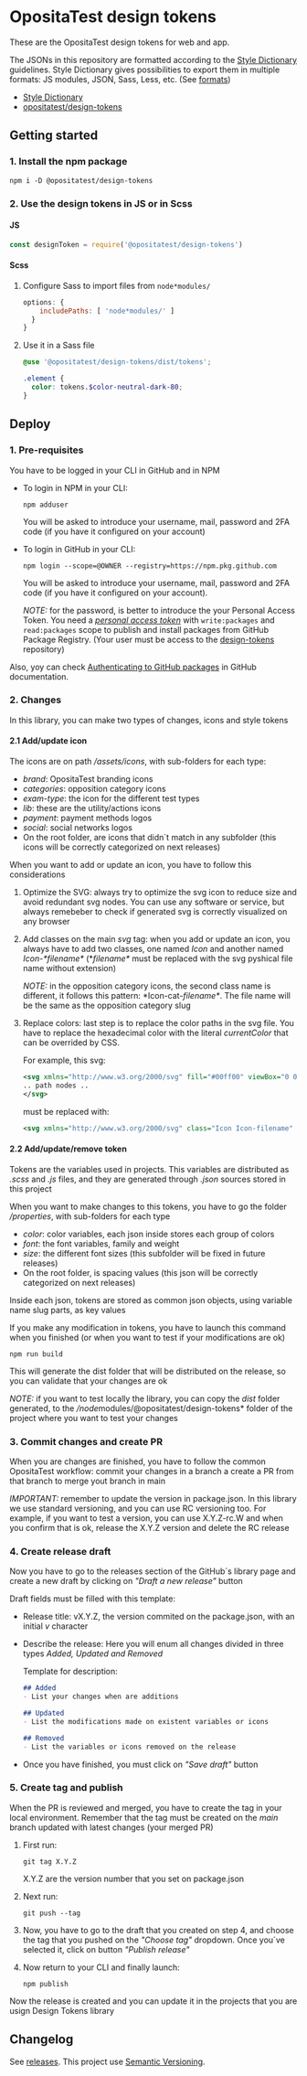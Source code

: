 # OpositaTest design tokens

These are the OpositaTest design tokens for web and app.

The JSONs in this repository are formatted according to the [Style Dictionary][sd] guidelines. Style Dictionary gives possibilities to export them in multiple formats: JS modules, JSON, Sass, Less, etc. (See [formats](https://amzn.github.io/style-dictionary/#/formats))

* [Style Dictionary][sd]
* [opositatest/design-tokens][repo]

## Getting started

### 1. Install the npm package

```shell
npm i -D @opositatest/design-tokens
```

### 2. Use the design tokens in JS or in Scss

#### JS

```js
const designToken = require('@opositatest/design-tokens')
```

#### Scss

1. Configure Sass to import files from `node*modules/`

    ```js
    options: {
        includePaths: [ 'node*modules/' ]
      }
    }
    ```

2. Use it in a Sass file

    ```scss
    @use '@opositatest/design-tokens/dist/tokens';

    .element {
      color: tokens.$color-neutral-dark-80;
    }
    ```

## Deploy

### 1. Pre-requisites

You have to be logged in your CLI in GitHub and in NPM

* To login in NPM in your CLI:

  ```shell
  npm adduser
  ```

  You will be asked to introduce your username, mail, password and 2FA code (if you have it configured on your account)

* To login in GitHub in your CLI:

  ```shell
  npm login --scope=@OWNER --registry=https://npm.pkg.github.com
  ```

  You will be asked to introduce your username, mail, password and 2FA code (if you have it configured on your account).
  
  *NOTE:* for the password, is better to introduce the your Personal Access Token. You need a *[personal access token](https://github.com/settings/tokens/)* with `write:packages` and `read:packages` scope to publish and install packages from GitHub Package Registry. (Your user must be access to the [design-tokens](repo) repository)

Also, yoy can check [Authenticating to GitHub packages](https://docs.github.com/en/packages/working-with-a-github-packages-registry/working-with-the-npm-registry#authenticating-to-github-packages) in GitHub documentation.

### 2. Changes

In this library, you can make two types of changes, icons and style tokens

#### 2.1 Add/update icon

The icons are on path */assets/icons*, with sub-folders for each type:
* *brand*: OpositaTest branding icons
* *categories*: opposition category icons
* *exam-type*: the icon for the different test types
* *lib*: these are the utility/actions icons
* *payment*: payment methods logos
* *social*: social networks logos
* On the root folder, are icons that didn´t match in any subfolder (this icons will be correctly categorized on next releases)

When you want to add or update an icon, you have to follow this considerations
1. Optimize the SVG: always try to optimize the svg icon to reduce size and avoid redundant svg nodes. You can use any software or service, but always remebeber to check if generated svg is correctly visualized on any browser
2. Add classes on the main *svg* tag: when you add or update an icon, you always have to add two classes, one named *Icon* and another named *Icon-\*filename\** (**filename\** must be replaced with the svg pyshical file name without extension)

    *NOTE:* in the opposition category icons, the second class name is different, it follows this pattern: *Icon-cat-*filename\**. The file name will be the same as the opposition category slug
3. Replace colors: last step is to replace the color paths in the svg file. You have to replace the hexadecimal color with the literal *currentColor* that can be overrided by CSS. 

   For example, this svg:

    ```svg
    <svg xmlns="http://www.w3.org/2000/svg" fill="#00ff00" viewBox="0 0 24 24">
    .. path nodes ..
    </svg>
    ```

    must be replaced with:

    ```svg
    <svg xmlns="http://www.w3.org/2000/svg" class="Icon Icon-filename" fill="currentColor" viewBox="0 0 24 24">.. path nodes ..</svg>
    ```

#### 2.2 Add/update/remove token

Tokens are the variables used in projects. This variables are distributed as *.scss* and *.js* files, and they are generated through *.json* sources stored in this project

When you want to make changes to this tokens, you have to go the folder */properties*, with sub-folders for each type

* *color*: color variables, each json inside stores each group of colors
* *font*: the font variables, family and weight
* *size*: the different font sizes (this subfolder will be fixed in future releases)
* On the root folder, is spacing values (this json will be correctly categorized on next releases)

Inside each json, tokens are stored as common json objects, using variable name slug parts, as key values

If you make any modification in tokens, you have to launch this command when you finished (or when you want to test if your modifications are ok)

```shell
npm run build
```

This will generate the dist folder that will be distributed on the release, so you can validate that your changes are ok

*NOTE:* if you want to test locally the library, you can copy the *dist* folder generated, to the */node*modules/@opositatest/design-tokens* folder of the project where you want to test your changes

### 3. Commit changes and create PR

When you are changes are finished, you have to follow the common OpositaTest workflow: commit your changes in a branch a create a PR from that branch to merge yout branch in main

*IMPORTANT:* remember to update the version in package.json. In this library we use standard versioning, and you can use RC versioning too. For example, if you want to test a version, you can use X.Y.Z-rc.W and when you confirm that is ok, release the X.Y.Z version and delete the RC release

### 4. Create release draft

Now you have to go to the releases section of the GitHub´s library page and create a new draft by clicking on *"Draft a new release"* button

Draft fields must be filled with this template:
* Release title: vX.Y.Z, the version commited on the package.json, with an initial *v* character
* Describe the release: Here you will enum all changes divided in three types *Added, Updated and Removed*

  Template for description:

  ```md
  ## Added
  - List your changes when are additions

  ## Updated
  - List the modifications made on existent variables or icons

  ## Removed
  - List the variables or icons removed on the release
  ```

* Once you have finished, you must click on *"Save draft"* button

### 5. Create tag and publish

When the PR is reviewed and merged, you have to create the tag in your local environment. Remember that the tag must be created on the *main* branch updated with latest changes (your merged PR)

1. First run:

    ```shell
    git tag X.Y.Z
    ```

    X.Y.Z are the version number that you set on package.json
2. Next run:

    ```shell
    git push --tag
    ```

3. Now, you have to go to the draft that you created on step 4, and choose the tag that you pushed on the *"Choose tag"* dropdown. Once you´ve selected it, click on button *"Publish release"*

4. Now return to your CLI and finally launch:

    ```shell
    npm publish
    ```

Now the release is created and you can update it in the projects that you are usign Design Tokens library

## Changelog

See [releases][releases].
This project use [Semantic Versioning][semver].

[sd]: https://amzn.github.io/style-dictionary
[releases]: https://github.com/opositatest/design-tokens/releases
[semver]: https://semver.org/
[repo]: https://github.com/opositatest/design-tokens
